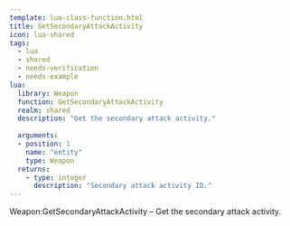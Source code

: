 ```yaml
---
template: lua-class-function.html
title: GetSecondaryAttackActivity
icon: lua-shared
tags:
  - lua
  - shared
  - needs-verification
  - needs-example
lua:
  library: Weapon
  function: GetSecondaryAttackActivity
  realm: shared
  description: "Get the secondary attack activity."
  
  arguments:
  - position: 1
    name: "entity"
    type: Weapon
  returns:
    - type: integer
      description: "Secondary attack activity ID."
---
```


<div class="lua__search__keywords">
Weapon:GetSecondaryAttackActivity &#x2013; Get the secondary attack activity.
</div>
